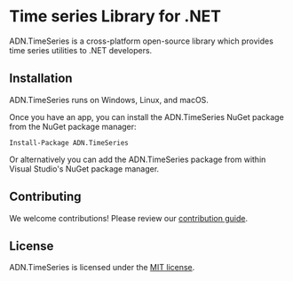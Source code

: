 # Time series Library for .NET

ADN.TimeSeries is a cross-platform open-source library which provides time series utilities to .NET developers.

## Installation

ADN.TimeSeries runs on Windows, Linux, and macOS.

Once you have an app, you can install the ADN.TimeSeries NuGet package from the NuGet package manager:

```
Install-Package ADN.TimeSeries
```

Or alternatively you can add the ADN.TimeSeries package from within Visual Studio's NuGet package manager.

## Contributing

We welcome contributions! Please review our [contribution guide](CONTRIBUTING.md).

## License

ADN.TimeSeries is licensed under the [MIT license](LICENSE).

